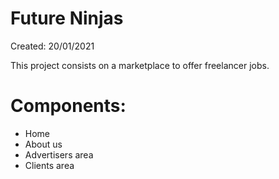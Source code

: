# Future Ninjas

Created: 20/01/2021

This project consists on a marketplace to offer freelancer jobs.

# Components:
- Home
- About us
- Advertisers area
- Clients area

